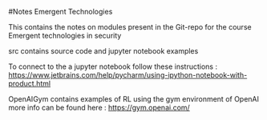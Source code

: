 #Notes Emergent Technologies

This contains the notes on modules present in the Git-repo for the course Emergent technologies in security

src contains source code and jupyter notebook examples

To connect to the a jupyter notebook follow these instructions :
https://www.jetbrains.com/help/pycharm/using-ipython-notebook-with-product.html

OpenAIGym contains examples of RL using the gym environment of OpenAI
more info can be found here :  https://gym.openai.com/






